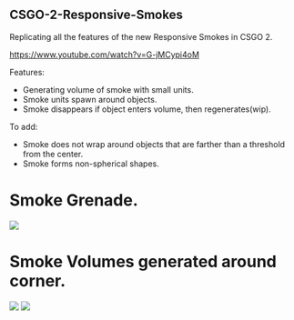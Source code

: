## CSGO-2-Responsive-Smokes
Replicating all the features of the new Responsive Smokes in CSGO 2.

https://www.youtube.com/watch?v=G-jMCypi4oM

Features:
- Generating volume of smoke with small units.
- Smoke units spawn around objects.
- Smoke disappears if object enters volume, then regenerates(wip).

To add:
- Smoke does not wrap around objects that are farther than a threshold from the center.
- Smoke forms non-spherical shapes.

# Smoke Grenade.
<img src="https://github.com/thetrippp/CSGO-2-Responsive-Smokes/blob/main/CSGOResponsiveSmokes3.gif">

# Smoke Volumes generated around corner.
<p float="left">
<img src="https://github.com/thetrippp/CSGO-2-Responsive-Smokes/blob/main/CSGOResponsiveSmokes1.gif">
<img src="https://github.com/thetrippp/CSGO-2-Responsive-Smokes/blob/main/CSGOResponsiveSmokes2.gif">
  </p>

